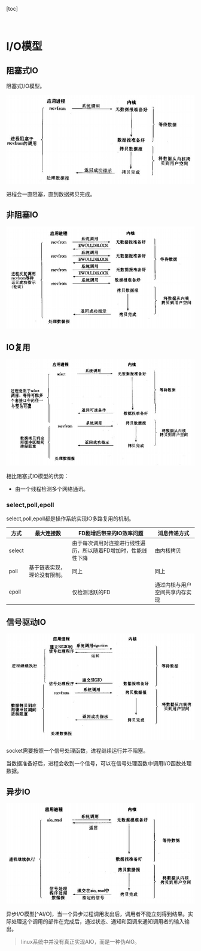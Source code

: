 [toc]

​	

# I/O模型

## 阻塞式IO

阻塞式I/O模型。

![image-20220428213716143](..\images\net\blockingio.png)

进程会一直阻塞，直到数据拷贝完成。

## 非阻塞IO

![image-20220428213843262](..\images\net\nonblockingio.png)

## IO复用

![image-20220428214058671](..\images\net\reproducibleio.png)

相比阻塞式IO模型的优势：

- 由一个线程检测多个网络通讯。

### select,poll,epoll

select,poll,epoll都是操作系统实现IO多路复用的机制。

| 方式   | 最大连接数                   | FD剧增后带来的IO效率问题                                     | 消息传递方式                   |
| ------ | ---------------------------- | ------------------------------------------------------------ | ------------------------------ |
| select |                              | 由于每次调用对连接进行线性遍历，所以随着FD增加时，性能线性下降 | 由内核拷贝                     |
| poll   | 基于链表实现，理论没有限制。 | 同上                                                         | 同上                           |
| epoll  |                              | 仅检测活跃的FD                                               | 通过内核与用户空间共享内存实现 |

[^fd]:file descriptor.

## 信号驱动IO

![image-20220428214623151](..\images\net\sigio.png)

socket需要按照一个信号处理函数，进程继续运行并不阻塞。

当数据准备好后，进程会收到一个信号，可以在信号处理函数中调用I/O函数处理数据。

## 异步IO

![image-20220428214824429](..\images\net\asynxio.png)

异步I/O模型[^AI/O]，当一个异步过程调用发出后，调用者不能立刻得到结果。实际处理这个调用的部件在完成后，通过状态、通知和回调来通知调用者的输入输出。

> linux系统中并没有真正实现AIO，而是一种伪AIO。

